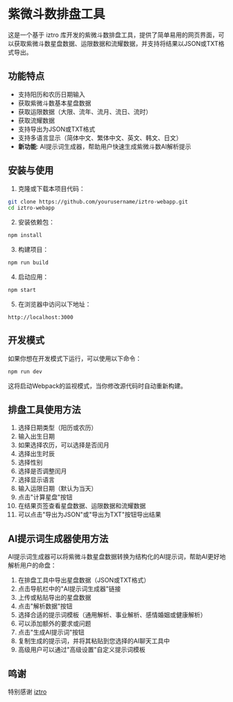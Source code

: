 # 紫微斗数排盘工具

这是一个基于 iztro 库开发的紫微斗数排盘工具，提供了简单易用的网页界面，可以获取紫微斗数星盘数据、运限数据和流耀数据，并支持将结果以JSON或TXT格式导出。

## 功能特点

- 支持阳历和农历日期输入
- 获取紫微斗数基本星盘数据
- 获取运限数据（大限、流年、流月、流日、流时）
- 获取流耀数据
- 支持导出为JSON或TXT格式
- 支持多语言显示（简体中文、繁体中文、英文、韩文、日文）
- **新功能**: AI提示词生成器，帮助用户快速生成紫微斗数AI解析提示

## 安装与使用

1. 克隆或下载本项目代码：

```bash
git clone https://github.com/yourusername/iztro-webapp.git
cd iztro-webapp
```

2. 安装依赖包：

```bash
npm install
```

3. 构建项目：

```bash
npm run build
```

4. 启动应用：

```bash
npm start
```

5. 在浏览器中访问以下地址：

```
http://localhost:3000
```

## 开发模式

如果你想在开发模式下运行，可以使用以下命令：

```bash
npm run dev
```

这将启动Webpack的监视模式，当你修改源代码时自动重新构建。

## 排盘工具使用方法

1. 选择日期类型（阳历或农历）
2. 输入出生日期
3. 如果选择农历，可以选择是否闰月
4. 选择出生时辰
5. 选择性别
6. 选择是否调整闰月
7. 选择显示语言
8. 输入运限日期（默认为当天）
9. 点击"计算星盘"按钮
10. 在结果页签查看星盘数据、运限数据和流耀数据
11. 可以点击"导出为JSON"或"导出为TXT"按钮导出结果

## AI提示词生成器使用方法

AI提示词生成器可以将紫微斗数星盘数据转换为结构化的AI提示词，帮助AI更好地解析用户的命盘：

1. 在排盘工具中导出星盘数据（JSON或TXT格式）
2. 点击导航栏中的"AI提示词生成器"链接
3. 上传或粘贴导出的星盘数据
4. 点击"解析数据"按钮
5. 选择合适的提示词模板（通用解析、事业解析、感情婚姻或健康解析）
6. 可以添加额外的要求或问题
7. 点击"生成AI提示词"按钮
8. 复制生成的提示词，并将其粘贴到您选择的AI聊天工具中
9. 高级用户可以通过"高级设置"自定义提示词模板


## 鸣谢

特别感谢 [iztro](https://github.com/SylarLong/iztro) 

